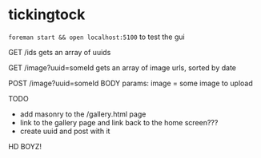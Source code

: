 tickingtock
===========

`foreman start && open localhost:5100` to test the gui

GET /ids
  gets an array of uuids

GET /image?uuid=someId
  gets an array of image urls, sorted by date

POST /image?uuid=someId
BODY params:
   image = some image to upload


TODO
  * add masonry to the /gallery.html page
  * link to the gallery page and link back to the home screen???
  * create uuid and post with it

HD BOYZ!
